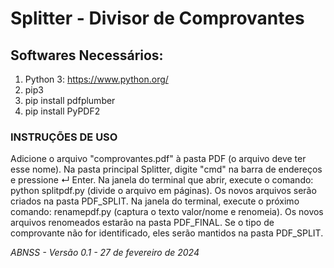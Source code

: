 # Splitter - Divisor de Comprovantes

## Softwares Necessários:
1. Python 3: https://www.python.org/
2. pip3
3. pip install pdfplumber
4. pip install PyPDF2

### INSTRUÇÕES DE USO

Adicione o arquivo "comprovantes.pdf" à pasta PDF (o arquivo deve ter esse nome).
Na pasta principal Splitter, digite "cmd" na barra de endereços e pressione ↵ Enter.
Na janela do terminal que abrir, execute o comando: python splitpdf.py (divide o arquivo em páginas).
Os novos arquivos serão criados na pasta PDF_SPLIT.
Na janela do terminal, execute o próximo comando: renamepdf.py (captura o texto valor/nome e renomeia).
Os novos arquivos renomeados estarão na pasta PDF_FINAL.
Se o tipo de comprovante não for identificado, eles serão mantidos na pasta PDF_SPLIT.

*ABNSS - Versão 0.1 - 27 de fevereiro de 2024*
